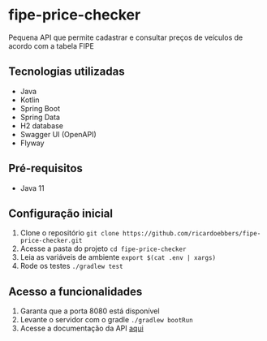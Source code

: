 # fipe-price-checker
Pequena API que permite cadastrar e consultar preços de veículos de acordo com a tabela FIPE

## Tecnologias utilizadas
* Java
* Kotlin
* Spring Boot
* Spring Data
* H2 database
* Swagger UI (OpenAPI)
* Flyway

## Pré-requisitos
* Java 11

## Configuração inicial
1. Clone o repositório
```git clone https://github.com/ricardoebbers/fipe-price-checker.git```
2. Acesse a pasta do projeto ```cd fipe-price-checker```
3. Leia as variáveis de ambiente ```export $(cat .env | xargs)```
4. Rode os testes ```./gradlew test```

## Acesso a funcionalidades
1. Garanta que a porta 8080 está disponível
2. Levante o servidor com o gradle ```./gradlew bootRun```
3. Acesse a documentação da API [aqui](http://localhost:8080/swagger-ui.html)
